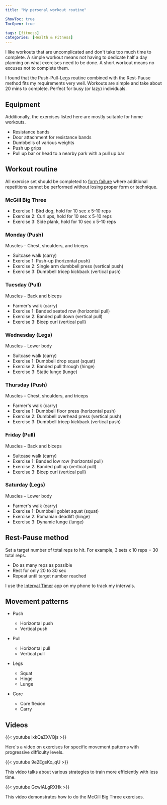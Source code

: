 ```yaml
---
title: "My personal workout routine"

ShowToc: true
TocOpen: true

tags: [fitness]
categories: [Health & Fitness]
---
```


I like workouts that are uncomplicated and don't take too much time to complete. A simple workout means not having to dedicate half a day planning on what exercises need to be done. A short workout means no excuses not to complete them.

I found that the Push-Pull-Legs routine combined with the Rest-Pause method fits my requirements very well. Workouts are simple and take about 20 mins to complete. Perfect for busy (or lazy) individuals.

## Equipment

Additionally, the exercises listed here are mostly suitable for home workouts.

- Resistance bands
- Door attachment for resistance bands
- Dumbbells of various weights
- Push up grips
- Pull up bar or head to a nearby park with a pull up bar

## Workout routine

All exercise set should be completed to [form failure](https://en.wikipedia.org/wiki/Training_to_failure#Types_of_failure) where additional repetitions cannot be performed without losing proper form or technique.

### McGill Big Three

- Exercise 1: Bird dog, hold for 10 sec x 5-10 reps
- Exercise 2: Curl ups, hold for 10 sec x 5-10 reps
- Exercise 3: Side plank, hold for 10 sec x 5-10 reps

### Monday (Push)

Muscles – Chest, shoulders, and triceps

- Suitcase walk (carry)
- Exercise 1: Push-up (horizontal push)
- Exercise 2: Single arm dumbbell press (vertical push)
- Exercise 3: Dumbbell tricep kickback (vertical push)

### Tuesday (Pull)

Muscles – Back and biceps

- Farmer's walk (carry)
- Exercise 1: Banded seated row (horizontal pull)
- Exercise 2: Banded pull down (vertical pull)
- Exercise 3: Bicep curl (vertical pull)

### Wednesday (Legs)

Muscles – Lower body

- Suitcase walk (carry)
- Exercise 1: Dumbbell drop squat (squat)
- Exercise 2: Banded pull through (hinge)
- Exercise 3: Static lunge (lunge)

### Thursday (Push)

Muscles – Chest, shoulders, and triceps

- Farmer's walk (carry)
- Exercise 1: Dumbbell floor press (horizontal push)
- Exercise 2: Dumbbell overhead press (vertical push)
- Exercise 3: Dumbbell tricep kickback (vertical push)

### Friday (Pull)

Muscles – Back and biceps

- Suitcase walk (carry)
- Exercise 1: Banded low row (horizontal pull)
- Exercise 2: Banded pull up (vertical pull)
- Exercise 3: Bicep curl (vertical pull)

### Saturday (Legs)

Muscles – Lower body

- Farmer's walk (carry)
- Exercise 1: Dumbbell goblet squat (squat)
- Exercise 2: Romanian deadlift (hinge)
- Exercise 3: Dynamic lunge (lunge)

## Rest-Pause method

Set a target number of total reps to hit. For example, 3 sets x 10 reps = 30 total reps.

- Do as many reps as possible
- Rest for only 20 to 30 sec
- Repeat until target number reached

I use the [Interval Timer](https://apps.apple.com/sg/app/interval-timer/id1124297113) app on my phone to track my intervals.

## Movement patterns

- Push

  - Horizontal push
  - Vertical push

- Pull

  - Horizontal pull
  - Vertical pull

- Legs

  - Squat
  - Hinge
  - Lunge

- Core
  - Core flexion
  - Carry

## Videos

{{< youtube ixkQaZXVQjs >}}

Here's a video on exercises for specific movement patterns with progressive difficulty levels.

{{< youtube 9e2EgsKo_qU >}}

This video talks about various strategies to train more efficiently with less time.

{{< youtube GcwIALgRXHk >}}

This video demonstrates how to do the McGill Big Three exercises.
